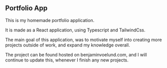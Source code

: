 ## Portfolio App

This is my homemade portfolio application.

It is made as a React application, using Typescript and TailwindCss.

The main goal of this application, was to motivate myself into creating more projects outside of work, and expand my knowledge overall.

The project can be found hosted on benjaminvoelund.com, and I will continue to update this, whenever I finish any new projects.
